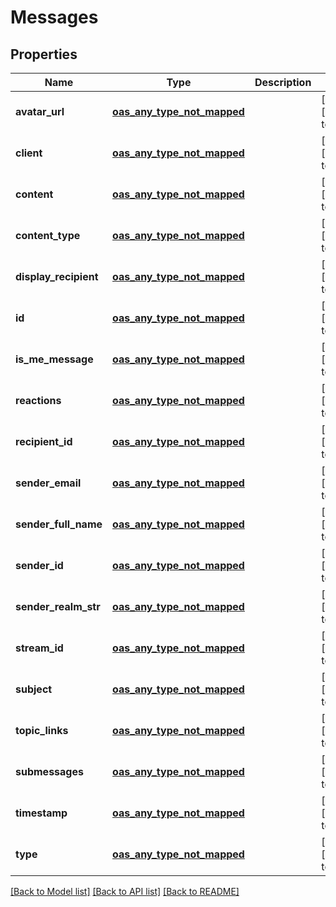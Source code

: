 # Messages
## Properties

Name | Type | Description | Notes
------------ | ------------- | ------------- | -------------
**avatar\_url** | [**oas_any_type_not_mapped**](.md) |  | [optional] [default to null]
**client** | [**oas_any_type_not_mapped**](.md) |  | [optional] [default to null]
**content** | [**oas_any_type_not_mapped**](.md) |  | [optional] [default to null]
**content\_type** | [**oas_any_type_not_mapped**](.md) |  | [optional] [default to null]
**display\_recipient** | [**oas_any_type_not_mapped**](.md) |  | [optional] [default to null]
**id** | [**oas_any_type_not_mapped**](.md) |  | [optional] [default to null]
**is\_me\_message** | [**oas_any_type_not_mapped**](.md) |  | [optional] [default to null]
**reactions** | [**oas_any_type_not_mapped**](.md) |  | [optional] [default to null]
**recipient\_id** | [**oas_any_type_not_mapped**](.md) |  | [optional] [default to null]
**sender\_email** | [**oas_any_type_not_mapped**](.md) |  | [optional] [default to null]
**sender\_full\_name** | [**oas_any_type_not_mapped**](.md) |  | [optional] [default to null]
**sender\_id** | [**oas_any_type_not_mapped**](.md) |  | [optional] [default to null]
**sender\_realm\_str** | [**oas_any_type_not_mapped**](.md) |  | [optional] [default to null]
**stream\_id** | [**oas_any_type_not_mapped**](.md) |  | [optional] [default to null]
**subject** | [**oas_any_type_not_mapped**](.md) |  | [optional] [default to null]
**topic\_links** | [**oas_any_type_not_mapped**](.md) |  | [optional] [default to null]
**submessages** | [**oas_any_type_not_mapped**](.md) |  | [optional] [default to null]
**timestamp** | [**oas_any_type_not_mapped**](.md) |  | [optional] [default to null]
**type** | [**oas_any_type_not_mapped**](.md) |  | [optional] [default to null]

[[Back to Model list]](../README.md#documentation-for-models) [[Back to API list]](../README.md#documentation-for-api-endpoints) [[Back to README]](../README.md)

